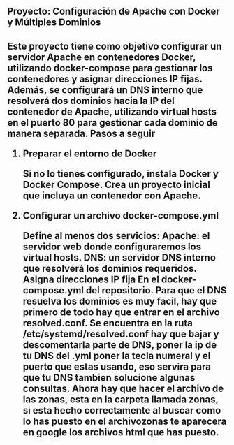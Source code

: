 <h2>Proyecto: Configuración de Apache con Docker y Múltiples Dominios<h2>

Este proyecto tiene como objetivo configurar un servidor Apache en contenedores Docker, utilizando docker-compose para gestionar los contenedores y asignar direcciones IP fijas. Además, se configurará un DNS interno que resolverá dos dominios hacia la IP del contenedor de Apache, utilizando virtual hosts en el puerto 80 para gestionar cada dominio de manera separada.
Pasos a seguir
1. Preparar el entorno de Docker

    Si no lo tienes configurado, instala Docker y Docker Compose.
    Crea un proyecto inicial que incluya un contenedor con Apache.

2. Configurar un archivo docker-compose.yml

    Define al menos dos servicios:
        Apache: el servidor web donde configuraremos los virtual hosts.
        DNS: un servidor DNS interno que resolverá los dominios requeridos.
    Asigna direcciones IP fija
En el docker-compose.yml del repositorio.
Para que el DNS resuelva los dominios es muy facil, hay que primero de todo hay que entrar en el archivo resolved.conf.
Se encuentra en la ruta /etc/systemd/resolved.conf hay que bajar y descomentarla parte de DNS, poner la ip de tu DNS del .yml poner la tecla numeral y el puerto que estas usando, eso servira para que tu DNS tambien solucione algunas consultas.
Ahora hay que hacer el archivo de las zonas, esta en la carpeta llamada zonas, si esta hecho correctamente al buscar como lo has puesto en el archivozonas te aparecera en google los archivos html que has puesto.
